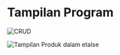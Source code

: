# Tampilan Program

![CRUD](https://user-images.githubusercontent.com/82353505/174300998-8441f0df-1141-4316-9563-e189a1e3db02.png)

![Tampilan Produk dalam etalse](https://user-images.githubusercontent.com/82353505/174301043-ad97abc4-fce1-4000-bc17-2f907969a6b0.png)
